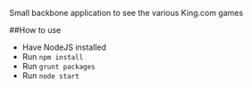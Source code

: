 Small backbone application to see the various King.com games

##How to use
* Have NodeJS installed
* Run `npm install`
* Run `grunt packages`
* Run `node start`
